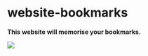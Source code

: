 # website-bookmarks
**This website will memorise your bookmarks.**

![](https://cdn-icons-png.flaticon.com/128/3176/3176385.png)
